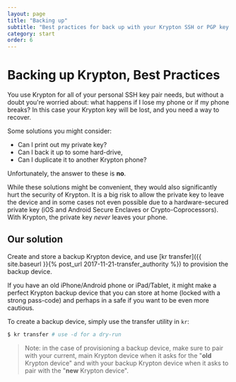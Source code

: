 ```yaml
---
layout: page
title: "Backing up"
subtitle: "Best practices for back up with your Krypton SSH or PGP key pair."
category: start
order: 6
---
```


# Backing up Krypton, Best Practices
You use Krypton for all of your personal SSH key pair needs, but without a doubt you're worried about: what happens if I lose my phone or if my phone breaks? In this case your Krypton key will be lost, and you need a way to recover.

Some solutions you might consider:
- Can I print out my private key?
- Can I back it up to some hard-drive, 
- Can I duplicate it to another Krypton phone?

Unfortunately, the answer to these is **no**.

While these solutions might be convenient, they would also significantly hurt the security of Krypton. It is a big risk to allow the private key to leave the device and in some cases not even possible due to a hardware-secured private key (iOS and Android Secure Enclaves or Crypto-Coprocessors). With Krypton, the private key *never* leaves your phone.

## Our solution
Create and store a backup Krypton device, and use [kr transfer]({{ site.baseurl }}{% post_url 2017-11-21-transfer_authority %}) to provision the backup device.

If you have an old iPhone/Android phone or iPad/Tablet, it might make a perfect Krypton backup device that you can store at home (locked with a strong pass-code) and perhaps in a safe if you want to be even more cautious.

To create a backup device, simply use the transfer utility in `kr`:

```bash
$ kr transfer # use -d for a dry-run
```

> Note: in the case of provisioning a backup device, make sure to pair with your current, main Krypton device when it asks for the "**old** Krypton device" and with your backup Krypton device when it asks to pair with the "**new** Krypton device".
